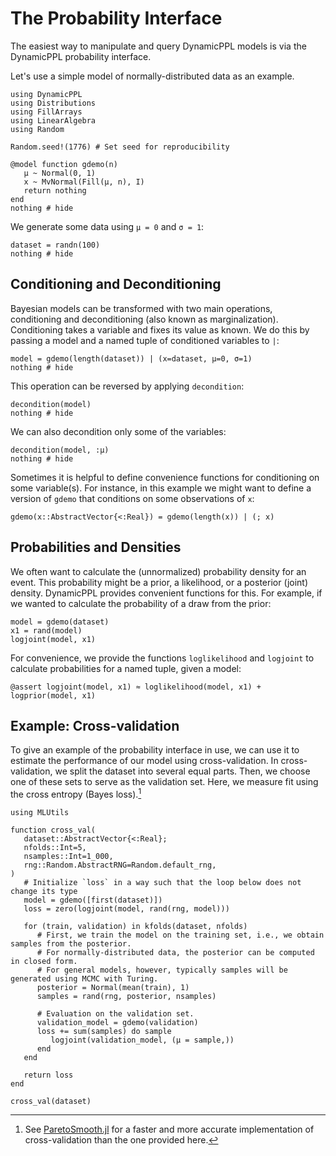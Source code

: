 # The Probability Interface

The easiest way to manipulate and query DynamicPPL models is via the DynamicPPL probability
interface.

Let's use a simple model of normally-distributed data as an example.
```@example probinterface
using DynamicPPL
using Distributions
using FillArrays
using LinearAlgebra
using Random

Random.seed!(1776) # Set seed for reproducibility

@model function gdemo(n)
   μ ~ Normal(0, 1)
   x ~ MvNormal(Fill(μ, n), I)
   return nothing
end
nothing # hide
```

We generate some data using `μ = 0` and `σ = 1`:

```@example probinterface
dataset = randn(100)
nothing # hide
```

## Conditioning and Deconditioning

Bayesian models can be transformed with two main operations, conditioning and deconditioning (also known as marginalization).
Conditioning takes a variable and fixes its value as known.
We do this by passing a model and a named tuple of conditioned variables to `|`:
```@example probinterface
model = gdemo(length(dataset)) | (x=dataset, μ=0, σ=1)
nothing # hide
```

This operation can be reversed by applying `decondition`:
```@example probinterface
decondition(model)
nothing # hide
```

We can also decondition only some of the variables:
```@example probinterface
decondition(model, :μ)
nothing # hide
```

Sometimes it is helpful to define convenience functions for conditioning on some variable(s).
For instance, in this example we might want to define a version of `gdemo` that conditions on some observations of `x`:
```@example probinterface
gdemo(x::AbstractVector{<:Real}) = gdemo(length(x)) | (; x)
```

## Probabilities and Densities

We often want to calculate the (unnormalized) probability density for an event.
This probability might be a prior, a likelihood, or a posterior (joint) density.
DynamicPPL provides convenient functions for this.
For example, if we wanted to calculate the probability of a draw from the prior:
```@example probinterface
model = gdemo(dataset)
x1 = rand(model)
logjoint(model, x1)
```

For convenience, we provide the functions `loglikelihood` and `logjoint` to calculate probabilities for a named tuple, given a model:
```@example probinterface
@assert logjoint(model, x1) ≈ loglikelihood(model, x1) + logprior(model, x1)
```

## Example: Cross-validation

To give an example of the probability interface in use, we can use it to estimate the performance of our model using cross-validation.
In cross-validation, we split the dataset into several equal parts.
Then, we choose one of these sets to serve as the validation set.
Here, we measure fit using the cross entropy (Bayes loss).[^1]
```@example probinterface
using MLUtils

function cross_val(
   dataset::AbstractVector{<:Real};
   nfolds::Int=5,
   nsamples::Int=1_000,
   rng::Random.AbstractRNG=Random.default_rng,
)
   # Initialize `loss` in a way such that the loop below does not change its type
   model = gdemo([first(dataset)])
   loss = zero(logjoint(model, rand(rng, model)))

   for (train, validation) in kfolds(dataset, nfolds)
      # First, we train the model on the training set, i.e., we obtain samples from the posterior.
      # For normally-distributed data, the posterior can be computed in closed form.
      # For general models, however, typically samples will be generated using MCMC with Turing.
      posterior = Normal(mean(train), 1)
      samples = rand(rng, posterior, nsamples)

      # Evaluation on the validation set.
      validation_model = gdemo(validation)
      loss += sum(samples) do sample
         logjoint(validation_model, (μ = sample,))
      end
   end

   return loss
end

cross_val(dataset)
```

[^1]: See [ParetoSmooth.jl](https://github.com/TuringLang/ParetoSmooth.jl) for a faster and more accurate implementation of cross-validation than the one provided here.
